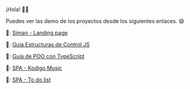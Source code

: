 ¡Hola! 🙋‍♂️

Puedes ver las demo de los proyectos desde los siguientes enlaces. 😄

🔗: [Siman - Landing page](https://landingpage-siman.netlify.app/home/home-view.html)

🔗: [Guía Estructuras de Control JS](https://estructuras-de-control-js.netlify.app/)

🔗: [Guía de POO con TypeScript](https://poo-en-typescript.netlify.app/)

🔗: [SPA - Kodigo Music](https://musica-kodigo.netlify.app/)

🔗: [SPA - To do list](https://to-do-list-spa.netlify.app/)
